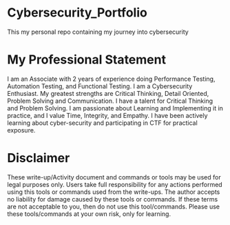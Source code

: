 # Cybersecurity_Portfolio
 This my personal repo containing my journey into cybersecurity

# My Professional Statement
I am an Associate with 2 years of experience doing Performance Testing, Automation Testing, and Functional Testing. I am a Cybersecurity Enthusiast. My greatest strengths are Critical Thinking, Detail Oriented, Problem Solving and Communication. I have a talent for Critical Thinking and Problem Solving. I am passionate about Learning and Implementing it in practice, and I value Time, Integrity, and Empathy. I have been actively learning about cyber-security and participating in CTF for practical exposure.

# Disclaimer
These write-up/Activity document and commands or tools may be used for legal purposes only.  Users take full responsibility for any actions performed using this tools or commands used from the write-ups.  The author accepts no liability for damage caused by these tools or commands.  If these terms are not acceptable to you, then do not use this tool/commands. Please use these tools/commands at your own risk, only for learning.
